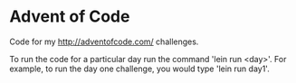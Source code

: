 # Advent of Code

Code for my http://adventofcode.com/ challenges.

To run the code for a particular day run the command 'lein run &lt;day&gt;'. For example, to run the day one challenge, you would type 'lein run day1'.


